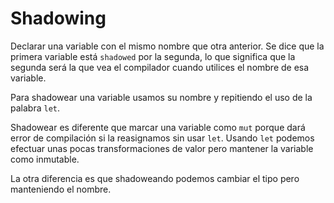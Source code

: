 # Shadowing
Declarar una variable con el mismo nombre que otra anterior. Se dice que la primera variable está `shadowed` por la segunda, lo que significa que la segunda será la que vea el compilador cuando utilices el nombre de esa variable.

Para shadowear una variable usamos su nombre y repitiendo el uso de la palabra `let`.

Shadowear es diferente que marcar una variable como `mut` porque dará error de compilación si la reasignamos sin usar `let`. Usando `let` podemos efectuar unas pocas transformaciones de valor pero mantener la variable como inmutable.

La otra diferencia es que shadoweando podemos cambiar el tipo pero manteniendo el nombre.
